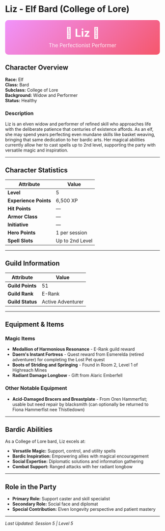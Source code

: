 # Liz - Elf Bard (College of Lore)

<div style="text-align: center; padding: 20px; background: linear-gradient(135deg, #f093fb 0%, #f5576c 100%); border-radius: 10px; color: white; margin-bottom: 20px;">
  <h2 style="margin: 0; font-size: 2.5em;">🎵 Liz 🎵</h2>
  <p style="margin: 10px 0 0 0; font-size: 1.2em; opacity: 0.9;">The Perfectionist Performer</p>
</div>

## Character Overview

**Race:** Elf  
**Class:** Bard  
**Subclass:** College of Lore  
**Background:** Widow and Performer  
**Status:** Healthy

### Description

Liz is an elven widow and performer of refined skill who approaches life with the deliberate patience that centuries of existence affords. As an elf, she may spend years perfecting even mundane skills like basket weaving, bringing that same dedication to her bardic arts. Her magical abilities currently allow her to cast spells up to 2nd level, supporting the party with versatile magic and inspiration.

---

## Character Statistics

| Attribute | Value |
|-----------|-------|
| **Level** | 5 |
| **Experience Points** | 6,500 XP |
| **Hit Points** | — |
| **Armor Class** | — |
| **Initiative** | — |
| **Hero Points** | 1 per session |
| **Spell Slots** | Up to 2nd Level |

---

## Guild Information

| Attribute | Value |
|-----------|-------|
| **Guild Points** | 51 |
| **Guild Rank** | E-Rank |
| **Guild Status** | Active Adventurer |

---

## Equipment & Items

### Magic Items

- **Medallion of Harmonious Resonance** - E-Rank guild reward
- **Daern's Instant Fortress** - Quest reward from Esmerelda (retired adventurer) for completing the Lost Pet quest
- **Boots of Striding and Springing** - Found in Room 2, Level 1 of Highreach Mines
- **Radiant Damage Longbow** - Gift from Alaric Emberfell

### Other Notable Equipment

- **Acid-Damaged Bracers and Breastplate** - From Oren Hammerfist; usable but need repair by blacksmith (can optionally be returned to Fiona Hammerfist nee Thistledown)

---

## Bardic Abilities

As a College of Lore bard, Liz excels at:

- **Versatile Magic:** Support, control, and utility spells
- **Bardic Inspiration:** Empowering allies with magical encouragement
- **Social Expertise:** Diplomatic solutions and information gathering
- **Combat Support:** Ranged attacks with her radiant longbow

---

## Role in the Party

- **Primary Role:** Support caster and skill specialist
- **Secondary Role:** Social face and diplomat
- **Special Contribution:** Elven longevity perspective and patient mastery

---

*Last Updated: Session 5 | Level 5*

